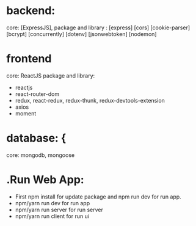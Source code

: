 # backend:

core: [ExpressJS],
package and library :
[express]
[cors]
[cookie-parser]
[bcrypt]
[concurrently]
[dotenv]
[jsonwebtoken]
[nodemon]

# frontend

core: ReactJS
package and library:

- reactjs
- react-router-dom
- redux, react-redux, redux-thunk, redux-devtools-extension
- axios
- moment

# database: {

core: mongodb, mongoose

# .Run Web App:

- First npm install for update package and npm run dev for run app.
- npm/yarn run dev for run app
- npm/yarn run server for run server
- npm/yarn run client for run ui
